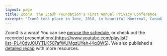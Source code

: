 ```yaml
---
layout: page
title: Zcon0, the Zcash Foundation's First Annual Privacy Conference
excerpt: "Zcon0 took place in June, 2018, in beautiful Montreal, Canada."
---
```


Zcon0 is a wrap! You can see [peruse the schedule](/zcon/0/schedule), or check out the recorded presentations](https://www.youtube.com/playlist?list=PL40dyJ0UYTLK507afWUMgzUYeh-i4qQWS). We also published a [detailed recap](https://www.zfnd.org/blog/zcon0-recap/) with more resources.
